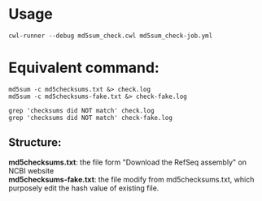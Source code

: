 # Usage
```
cwl-runner --debug md5sum_check.cwl md5sum_check-job.yml
```


# Equivalent command: 
```
md5sum -c md5checksums.txt &> check.log
md5sum -c md5checksums-fake.txt &> check-fake.log
```

```
grep 'checksums did NOT match' check.log
grep 'checksums did NOT match' check-fake.log
```

## Structure:
**md5checksums.txt**: the file form "Download the RefSeq assembly" on NCBI website  
**md5checksums-fake.txt**: the file modify from md5checksums.txt, which purposely edit the hash value of existing file.


